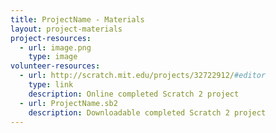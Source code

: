 ```yaml
---
title: ProjectName - Materials
layout: project-materials
project-resources:
  - url: image.png
    type: image
volunteer-resources:
  - url: http://scratch.mit.edu/projects/32722912/#editor
    type: link
    description: Online completed Scratch 2 project
  - url: ProjectName.sb2
    description: Downloadable completed Scratch 2 project
---
```

